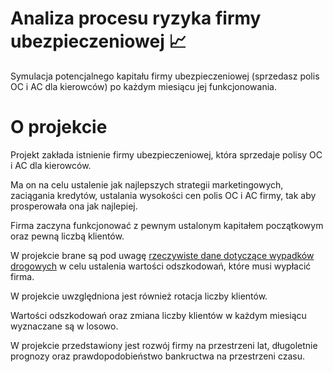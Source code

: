 # Analiza procesu ryzyka firmy ubezpieczeniowej 📈

Symulacja potencjalnego kapitału firmy ubezpieczeniowej (sprzedasz polis OC i AC dla kierowców) po każdym miesiącu jej funkcjonowania.<br>

#  O projekcie 

Projekt zakłada istnienie firmy ubezpieczeniowej, która sprzedaje polisy OC i AC dla kierowców.

Ma on na celu ustalenie jak najlepszych strategii marketingowych, zaciągania kredytów, ustalania wysokości cen polis OC i AC firmy, tak aby prosperowała ona jak najlepiej.

Firma zaczyna funkcjonować z pewnym ustalonym kapitałem początkowym oraz pewną liczbą klientów.

W projekcie brane są pod uwagę <a href="https://statystyka.policja.pl/st/ruch-drogowy/76562,wypadki-drogowe-raporty-roczne.html">rzeczywiste dane dotyczące wypadków drogowych</a> w celu ustalenia wartości odszkodowań, które musi wypłacić firma.

W projekcie uwzględniona jest również rotacja liczby klientów.

Wartości odszkodowań oraz zmiana liczby klientów w każdym miesiącu wyznaczane są w losowo.

W projekcie przedstawiony jest rozwój firmy na przestrzeni lat, długoletnie prognozy oraz prawdopodobieństwo bankructwa na przestrzeni czasu.






